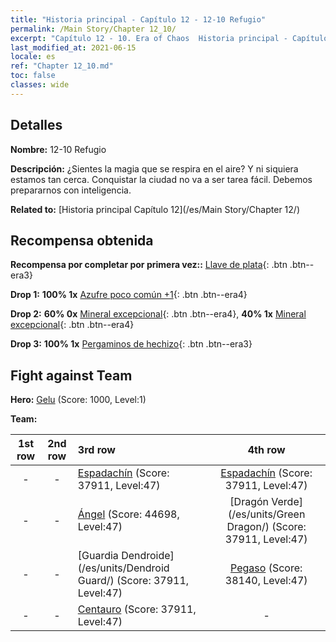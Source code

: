 ```yaml
---
title: "Historia principal - Capítulo 12 - 12-10 Refugio"
permalink: /Main Story/Chapter 12_10/
excerpt: "Capítulo 12 - 10. Era of Chaos  Historia principal - Capítulo 12_10. 12-10 Refugio"
last_modified_at: 2021-06-15
locale: es
ref: "Chapter 12_10.md"
toc: false
classes: wide
---
```


## Detalles

 **Nombre:** 12-10 Refugio

 **Descripción:** ¿Sientes la magia que se respira en el aire? Y ni siquiera estamos tan cerca. Conquistar la ciudad no va a ser tarea fácil. Debemos prepararnos con inteligencia.

 **Related to:** [Historia principal Capítulo 12](/es/Main Story/Chapter 12/)

## Recompensa obtenida

 **Recompensa por completar por primera vez::** [Llave de plata](/ItemsES/con_693/){: .btn .btn--era3}

 **Drop 1:** **100% 1x** [Azufre poco común +1](/ItemsES/mat_43/){: .btn .btn--era4}

 **Drop 2:** **60% 0x** [Mineral excepcional](/ItemsES/mat_33/){: .btn .btn--era4}, **40% 1x** [Mineral excepcional](/ItemsES/mat_33/){: .btn .btn--era4}

 **Drop 3:** **100% 1x** [Pergaminos de hechizo](/ItemsES/con_694/){: .btn .btn--era3}


## Fight against Team
 **Hero:** [Gelu](/es/heroes/Gelu/) (Score: 1000, Level:1)

 **Team:**


  | 1st row | 2nd row | 3rd row | 4th row |
  |:----:|:----:|:----|:----:|
  | - | - | [Espadachín](/es/units/Swordsman/) (Score: 37911, Level:47)  | [Espadachín](/es/units/Swordsman/) (Score: 37911, Level:47)  |
  | - | - | [Ángel](/es/units/Angel/) (Score: 44698, Level:47)  | [Dragón Verde](/es/units/Green Dragon/) (Score: 37911, Level:47)  |
  | - | - | [Guardia Dendroide](/es/units/Dendroid Guard/) (Score: 37911, Level:47)  | [Pegaso](/es/units/Pegasus/) (Score: 38140, Level:47)  |
  | - | - | [Centauro](/es/units/Centaur/) (Score: 37911, Level:47)  | - |


